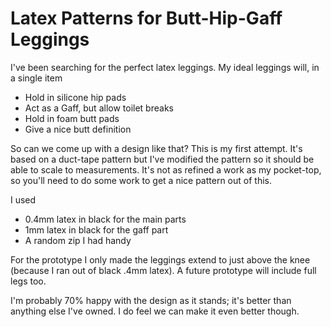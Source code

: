 # Latex Patterns for Butt-Hip-Gaff Leggings

I've been searching for the perfect latex leggings. My ideal leggings will, in a single item

* Hold in silicone hip pads
* Act as a Gaff, but allow toilet breaks
* Hold in foam butt pads
* Give a nice butt definition

So can we come up with a design like that? This is my first attempt. It's based on a duct-tape pattern but I've modified the pattern so it should be able to scale to measurements. It's not as refined a work as
my pocket-top, so you'll need to do some work to get a nice pattern out of this.

I used

* 0.4mm latex in black for the main parts
* 1mm latex in black for the gaff part
* A random zip I had handy

For the prototype I only made the leggings extend to just above the knee (because I ran out of black .4mm latex). A future prototype will include full legs too.

I'm probably 70% happy with the design as it stands; it's better than anything else I've owned. I do feel we can make it even better though.
